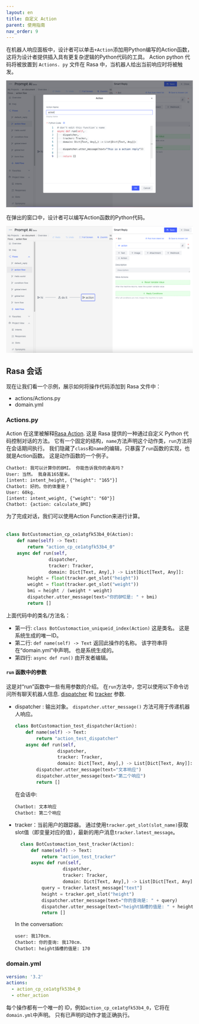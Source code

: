 ```yaml
---
layout: en
title: 自定义 Action
parent: 使用指南
nav_order: 9
---
```


在机器人响应面板中，设计者可以单击`+Action`添加用Python编写的Action函数，这将为设计者提供插入具有更复杂逻辑的Python代码的工具。 Action python 代码将被放置到 `Actions. py` 文件在 Rasa 中，当机器人给出当前响应时将被触发。 

![action-02](/assets/images/tutorial/action/action-02.png)

在弹出的窗口中，设计者可以编写Action函数的Python代码。 

![action-01](/assets/images/tutorial/action/action-01.png)


## Rasa 会话
现在让我们看一个示例，展示如何将操作代码添加到 Rasa 文件中：  

- actions/Actions.py
- domain.yml

### Actions.py

Action 在这里被解释[Rasa Action](https://rasa.com/docs/rasa/action-server/sdk-actions/). 这是 Rasa 提供的一种通过自定义 Python 代码控制对话的方法。 它有一个固定的结构，`name`方法声明这个动作类，`run`方法将在会话期间执行。 我们隐藏了`class`和`name`的编辑，只暴露了`run`函数的实现，也就是Action函数。 这是动作函数的一个例子。

```text
Chatbot: 我可以计算你的BMI。 你能告诉我你的身高吗？
User: 当然。 我身高165厘米。                                               [intent: intent_height, {"height": "165"}]
Chatbot: 好的。你的体重是？
User: 60kg.                                                    [intent: intent_weight, {"weight": "60"}]
Chatbot: {action: calculate_BMI}
```
为了完成对话，我们可以使用Action Function来进行计算。

```python

class BotCustomaction_cp_ce1atgfk53b4_0(Action):
    def name(self) -> Text:
        return "action_cp_ce1atgfk53b4_0"
    async def run(self,
                dispatcher,
                tracker: Tracker,
                domain: Dict[Text, Any],) -> List[Dict[Text, Any]]:
        height = float(tracker.get_slot("height"))
        weight = float(tracker.get_slot("weight"))
        bmi = height / (weight * weight)
        dispatcher.utter_message(text="你的BMI是: " + bmi)
        return []
```

上面代码中的类名/方法名：
- 第一行: `class BotCustomaction_uniqueid_index(Action)` 这是类名。 这是系统生成的唯一ID。
- 第二行: `def name(self) -> Text` 返回此操作的名称。 该字符串将在“domain.yml”中声明。 也是系统生成的。
- 第四行: `async def run()` 由开发者编辑。

#### `run` 函数中的参数
这是对“run”函数中一些有用参数的介绍。
在`run`方法中，您可以使用以下命令访问所有聊天机器人信息. [dispatcher](https://rasa.com/docs/rasa/action-server/sdk-dispatcher/) 和 [tracker](https://rasa.com/docs/rasa/action-server/sdk-tracker) 参数.
- dispatcher : 输出对象。 `dispatcher.utter_message()` 方法可用于传递机器人响应。
  ```python
  class BotCustomaction_test_dispatcher(Action):
      def name(self) -> Text:
          return "action_test_dispatcher"
      async def run(self,
                  dispatcher,
                  tracker: Tracker,
                  domain: Dict[Text, Any],) -> List[Dict[Text, Any]]:
          dispatcher.utter_message(text="文本响应")
          dispatcher.utter_message(text="第二个响应")
          return []
  ```
  在会话中:
  ```text
  Chatbot: 文本响应
  Chatbot: 第二个响应
  ```
- tracker：当前用户的跟踪器。 通过使用`tracker.get_slot(slot_name)`获取slot值（即变量对应的值），最新的用户消息`tracker.latest_message`。
    ```python
      class BotCustomaction_test_tracker(Action):
          def name(self) -> Text:
              return "action_test_tracker"
          async def run(self,
                      dispatcher,
                      tracker: Tracker,
                      domain: Dict[Text, Any],) -> List[Dict[Text, Any]]:
              query = tracker.latest_message["text"]
              height = tracker.get_slot("height")
              dispatcher.utter_message(text="你的查询是: " + query)
              dispatcher.utter_message(text="height插槽的值是: " + height)
              return []
    ```
    In the conversation:
    ```text
    user: 我170cm.
    Chatbot: 你的查询: 我170cm.
    Chatbot: height插槽的值是: 170
    ```


<!--
感觉似乎不用说这个？
### stories.yml
action属于一种特殊的bot response，因此也会加入到story中，成为训练数据。
```yaml
version: '3.2'
stories:
- story: story_0
  steps:
  - intent: init
  - action: utter_project_welcome
  - intent: intent_height
  - action: utter_ask_weight
  - intent: intent_weight
  - action: action_cp_ce1atgfk53b4_0
```

`steps` in `story_0`  indicates that when a user tells the height and weight, the bot will call `action_cp_ce1atgfk53b4_0` to give the result. 
-->
### domain.yml
```yaml
version: '3.2'
actions:
  - action_cp_ce1atgfk53b4_0
  - other_action
```
每个操作都有一个唯一的 ID，例如`action_cp_ce1atgfk53b4_0`，它将在`domain.yml`中声明。 只有已声明的动作才能正确执行。
